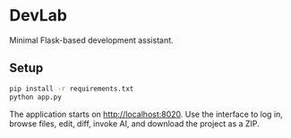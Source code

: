 # DevLab

Minimal Flask-based development assistant.

## Setup

```bash
pip install -r requirements.txt
python app.py
```

The application starts on [http://localhost:8020](http://localhost:8020).
Use the interface to log in, browse files, edit, diff, invoke AI, and download the project as a ZIP.
